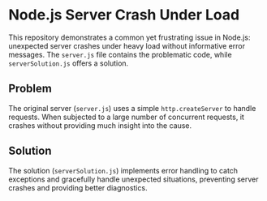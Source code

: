 # Node.js Server Crash Under Load

This repository demonstrates a common yet frustrating issue in Node.js: unexpected server crashes under heavy load without informative error messages.  The `server.js` file contains the problematic code, while `serverSolution.js` offers a solution.

## Problem

The original server (`server.js`) uses a simple `http.createServer` to handle requests.  When subjected to a large number of concurrent requests, it crashes without providing much insight into the cause.

## Solution

The solution (`serverSolution.js`) implements error handling to catch exceptions and gracefully handle unexpected situations, preventing server crashes and providing better diagnostics.